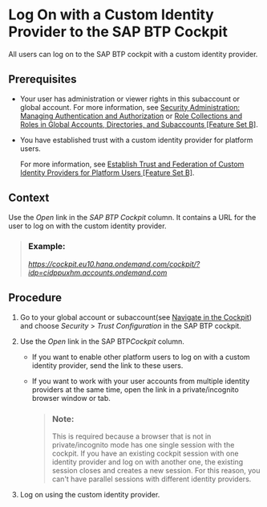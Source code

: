 <!-- loio0bef9822f5cc40e2b48303e51bec6b94 -->

# Log On with a Custom Identity Provider to the SAP BTP Cockpit

All users can log on to the SAP BTP cockpit with a custom identity provider.



<a name="loio0bef9822f5cc40e2b48303e51bec6b94__prereq_b1y_q3f_fvb"/>

## Prerequisites

-   Your user has administration or viewer rights in this subaccount or global account. For more information, see [Security Administration: Managing Authentication and Authorization](security-administration-managing-authentication-and-authorization-1ff47b2.md) or [Role Collections and Roles in Global Accounts, Directories, and Subaccounts \[Feature Set B\]](../10-concepts/role-collections-and-roles-in-global-accounts-directories-and-subaccounts-feature-set-b-0039cf0.md).

-   You have established trust with a custom identity provider for platform users.

    For more information, see [Establish Trust and Federation of Custom Identity Providers for Platform Users \[Feature Set B\]](establish-trust-and-federation-of-custom-identity-providers-for-platform-users-feature-c368984.md).




<a name="loio0bef9822f5cc40e2b48303e51bec6b94__context_bpv_4cf_fvb"/>

## Context

Use the *Open* link in the *SAP BTP Cockpit* column. It contains a URL for the user to log on with the custom identity provider.

> ### Example:  
> *https://cockpit.eu10.hana.ondemand.com/cockpit/?idp=cidppuxhm.accounts.ondemand.com*



<a name="loio0bef9822f5cc40e2b48303e51bec6b94__steps_cyc_rcf_fvb"/>

## Procedure

1.  Go to your global account or subaccount\(see [Navigate in the Cockpit](navigate-in-the-cockpit-0874895.md)\) and choose *Security* \> *Trust Configuration* in the SAP BTP cockpit.

2.  Use the *Open* link in the SAP BTP*Cockpit* column.

    -   If you want to enable other platform users to log on with a custom identity provider, send the link to these users.

    -   If you want to work with your user accounts from multiple identity providers at the same time, open the link in a private/incognito browser window or tab.

        > ### Note:  
        > This is required because a browser that is not in private/incognito mode has one single session with the cockpit. If you have an existing cockpit session with one identity provider and log on with another one, the existing session closes and creates a new session. For this reason, you can't have parallel sessions with different identity providers.


3.  Log on using the custom identity provider.


